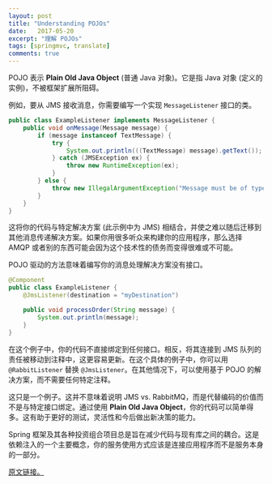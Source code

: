 ```yaml
---
layout: post
title: "Understanding POJOs"
date:   2017-05-20
excerpt: "理解 POJOs"
tags: [springmvc, translate]
comments: true
---
```


POJO 表示 **Plain Old Java Object** (普通 Java 对象)。它是指 Java 对象 (定义的实例)，不被框架扩展所阻碍。

例如，要从 JMS 接收消息，你需要编写一个实现 `MessageListener` 接口的类。

```java
public class ExampleListener implements MessageListener {
    public void onMessage(Message message) {
        if (message instanceof TextMessage) {
            try {
                System.out.println(((TextMessage) message).getText());
            } catch (JMSException ex) {
                throw new RuntimeException(ex);
            }
        } else {
            throw new IllegalArgumentException("Message must be of type TextMessage");
        }
    }
}
```


这将你的代码与特定解决方案 (此示例中为 JMS) 相结合，并使之难以随后迁移到其他消息传递解决方案。如果你用很多听众来构建你的应用程序，那么选择 AMQP 或者别的东西可能会因为这个技术性的债务而变得很难或不可能。

POJO 驱动的方法意味着编写你的消息处理解决方案没有接口。

```java
@Component
public class ExampleListener {
    @JmsListener(destination = "myDestination")

    public void processOrder(String message) {
        System.out.println(message);
    }
}
```


在这个例子中，你的代码不直接绑定到任何接口。相反，将其连接到 JMS 队列的责任被移动到注释中，这更容易更新。在这个具体的例子中，你可以用 `@RabbitListener` 替换 `@JmsListener`。在其他情况下，可以使用基于 POJO 的解决方案，而不需要任何特定注释。

这只是一个例子。这并不意味着说明 JMS vs. RabbitMQ，而是代替编码的价值而不是与特定接口绑定。通过使用 **Plain Old Java Object**，你的代码可以简单得多。这有助于更好的测试，灵活性和今后做出新决策的能力。

Spring 框架及其各种投资组合项目总是旨在减少代码与现有库之间的耦合。这是依赖注入的一个主要概念，你的服务使用方式应该是连接应用程序而不是服务本身的一部分。

[原文链接。](https://spring.io/understanding/POJO#understanding-pojos)